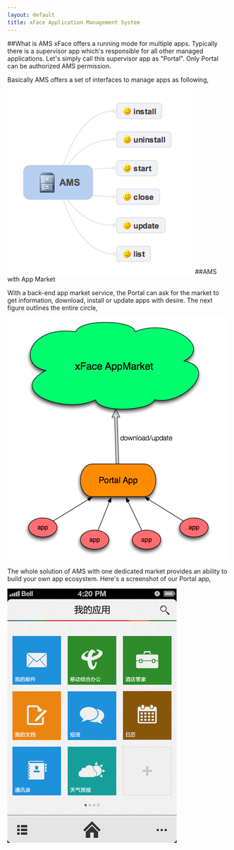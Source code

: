 ```yaml
---
layout: default
title: xFace Application Management System
---
```


##What is AMS
xFace offers a running mode for multiple apps. Typically there is a supervisor app which's responsible for all other managed applications. Let's simply call this supervisor app as "Portal". Only Portal can be authorized AMS permission. 

Basically AMS offers a set of interfaces to manage apps as following,

![ams](img/ams.png "ams outline")
##AMS with App Market

With a back-end app market service, the Portal can ask for the market to get information, download, install or update apps with desire. The next figure outlines the entire circle, 

![ams with market](img/ams_with_market.png "market")

The whole solution of AMS with one dedicated market provides an ability to build your own app ecosystem. Here's a screenshot of our Portal app,

![portal demo](img/portal_demo.png "portal demo")
